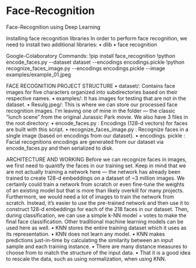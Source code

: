 # Face-Recognition
Face-Recognition using Deep Learning

Installing face recognition libraries
In order to perform face recognition, we need to install two additional libraries:
• dlib
• face recognition

Google-Colaboratory Commands:
!pip install face_recognition
!python encode_faces.py --dataset dataset --encodings encodings.pickle
!python recognize_faces_image.py --encodings encodings.pickle --image examples/example_01.jpeg

FACE RECOGNITION PROJECT STRUCTURE
• dataset/: Contains face images for five characters organized into subdirectories based on their
respective names.
• examples/: It has images for testing that are not in the dataset.
• Resulg.jpeg/: This is where we can store our processed face recognition images. I’m leaving one
of mine in the folder — the classic “lunch scene” from the original Jurassic Park movie.
We also have 3 files in the root directory:
• encode_faces.py : Encodings (128-d vectors) for faces are built with this script.
• recognize_faces_image.py : Recognize faces in a single image (based on encodings from our
dataset).
• encodings. pickle : Facial recognitions encodings are generated from our dataset
via encode_faces.py and then serialized to disk.

ARCHITECTURE AND WORKING
Before we can recognize faces in images, we first need to quantify the faces in our training set.
Keep in mind that we are not actually training a network here — the network has already been
trained to create 128-d embeddings on a dataset of ~3 million images.
We certainly could train a network from scratch or even fine-tune the weights of an existing
model but that is more than likely overkill for many projects. Furthermore, we would need
a lot of images to train the network from scratch.
Instead, it’s easier to use the pre-trained network and then use it to construct 128-d embeddings
for each of the 218 faces in our dataset.
Then, during classification, we can use a simple k-NN model + votes to make the final face
classification. Other traditional machine learning models can be used here as well.
• KNN stores the entire training dataset which it uses as its representation.
• KNN does not learn any model.
• KNN makes predictions just-in-time by calculating the similarity between an input sample and
each training instance.
• There are many distance measures to choose from to match the structure of the input data.
• That it is a good idea to rescale the data, such as using normalization, when using KNN.
